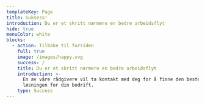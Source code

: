 ```yaml
---
templateKey: Page
title: Suksess!
introduction: Du er et skritt nærmere en bedre arbeidsflyt
hide: true
menuColor: white
blocks:
  - action: Tilbake til forsiden
    full: true
    image: /images/happy.svg
    success: /
    title: Du er et skritt nærmere en bedre arbeidsflyt
    introduction: >-
      En av våre rådgivere vil ta kontakt med deg for å finne den beste
      løsningen for din bedrift.
    type: Success
---
```


